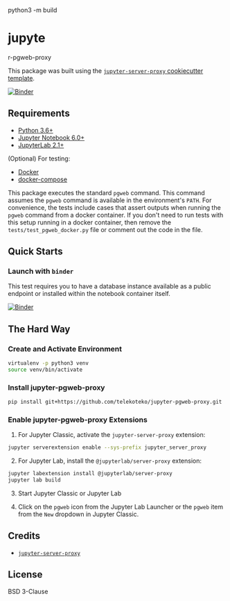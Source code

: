 python3 -m build


# jupyte
r-pgweb-proxy

This package was built using the [`jupyter-server-proxy` cookiecutter template](https://github.com/illumidesk/cookiecutter-jupyter-server-proxy).

[![Binder](https://mybinder.org/badge_logo.svg)](https://mybinder.org/v2/gh/telekoteko/jupyter-pgweb-proxy/main?urlpath=pgweb)

## Requirements

- [Python 3.6+](https://www.python.org/downloads/)
- [Jupyter Notebook 6.0+](https://pypi.org/project/notebook/)
- [JupyterLab 2.1+](https://jupyterlab.readthedocs.io/en/stable/getting_started/installation.html)

(Optional) For testing:

- [Docker](https://docs.docker.com/get-docker/)
- [docker-compose](https://docs.docker.com/compose/install/)

This package executes the standard `pgweb` command. This command assumes the `pgweb` command is available in the environment's `PATH`. For convenience, the tests include cases that assert outputs when running the `pgweb` command from a docker container. If you don't need to run tests with this setup running in a docker container, then remove the `tests/test_pgweb_docker.py` file or comment out the code in the file.

## Quick Starts

### Launch with `binder`

This test requires you to have a database instance available as a public endpoint or installed within the notebook container itself.

[![Binder](https://mybinder.org/badge_logo.svg)](https://mybinder.org/v2/gh/illumidesk/jupyter-pgweb-proxy/main?urlpath=pgweb)

## The Hard Way

### Create and Activate Environment

```bash
virtualenv -p python3 venv
source venv/bin/activate
```

### Install jupyter-pgweb-proxy

```bash
pip install git+https://github.com/telekoteko/jupyter-pgweb-proxy.git
```

### Enable jupyter-pgweb-proxy Extensions

1. For Jupyter Classic, activate the `jupyter-server-proxy` extension:

```bash
jupyter serverextension enable --sys-prefix jupyter_server_proxy
```

2. For Jupyter Lab, install the `@jupyterlab/server-proxy` extension:

```bash
jupyter labextension install @jupyterlab/server-proxy
jupyter lab build
```

3. Start Jupyter Classic or Jupyter Lab

4. Click on the `pgweb` icon from the Jupyter Lab Launcher or the `pgweb` item from the `New` dropdown in Jupyter Classic.

## Credits

- [`jupyter-server-proxy`](https://github.com/jupyterhub/jupyter-server-proxy)

## License

BSD 3-Clause
